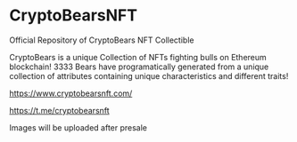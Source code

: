 # CryptoBearsNFT
Official Repository of CryptoBears NFT Collectible

CryptoBears is a unique Collection of NFTs fighting bulls on Ethereum blockchain!
3333 Bears have programatically generated from a unique collection of attributes containing unique characteristics and different traits!

https://www.cryptobearsnft.com/

https://t.me/cryptobearsnft

Images will be uploaded after presale
